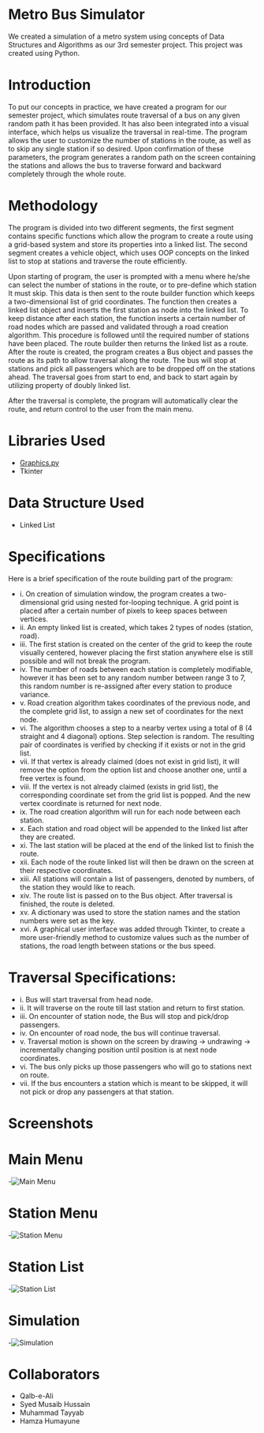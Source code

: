 # Metro Bus Simulator
We created a simulation of a metro system using concepts of Data Structures and Algorithms as our 3rd semester project.  This project was created using Python.

# Introduction
To put our concepts in practice, we have created a program for our semester project, which simulates route traversal of a bus on any given random path it has been provided. It has also been integrated into a visual interface, which helps us visualize the traversal in real-time.
The program allows the user to customize the number of stations in the route, as well as to skip any single station if so desired. Upon confirmation of these parameters, the program generates a random path on the screen containing the stations and allows the bus to traverse forward and backward completely through the whole route.

# Methodology
The program is divided into two different segments, the first segment contains specific functions which allow the program to create a route using a grid-based system and store its properties into a linked list. The second segment creates a vehicle object, which uses OOP concepts on the linked list to stop at stations and traverse the route efficiently.

Upon starting of program, the user is prompted with a menu where he/she can select the number of stations in the route, or to pre-define which station It must skip. 
This data is then sent to the route builder function which keeps a two-dimensional list of grid coordinates. The function then creates a linked list object and inserts the first station as node into the linked list.
To keep distance after each station, the function inserts a certain number of road nodes which are passed and validated through a road creation algorithm. This procedure is followed until the required number of stations have been placed. The route builder then returns the linked list as a route.
After the route is created, the program creates a Bus object and passes the route as its path to allow traversal along the route. The bus will stop at stations and pick all passengers which are to be dropped off on the stations ahead. The traversal goes from start to end, and back to start again by utilizing property of doubly linked list.

After the traversal is complete, the program will automatically clear the route, and return control to the user from the main menu.

# Libraries Used
- [Graphics.py](https://mcsp.wartburg.edu/zelle/python/graphics.py)
- Tkinter

# Data Structure Used
- Linked List 

# Specifications
Here is a brief specification of the route building part of the program:
- i.	On creation of simulation window, the program creates a two-dimensional grid using nested for-looping technique. A grid point is placed after a certain number of pixels to keep spaces between vertices.
- ii.	An empty linked list is created, which takes 2 types of nodes (station, road).
- iii.	The first station is created on the center of the grid to keep the route visually centered, however placing the first station anywhere else is still possible and will not break the program.
- iv.	The number of roads between each station is completely modifiable, however it has been set to any random number between range 3 to 7, this random number is re-assigned after every station to produce variance.
- v.	Road creation algorithm takes coordinates of the previous node, and the complete grid list, to assign a new set of coordinates for the next node.
- vi.	The algorithm chooses a step to a nearby vertex using a total of 8 (4 straight and 4 diagonal) options. Step selection is random. The resulting pair of coordinates is verified by checking if it exists or not in the grid list. 
- vii.	If that vertex is already claimed (does not exist in grid list), it will remove the option from the option list and choose another one, until a free vertex is found.
- viii.	If the vertex is not already claimed (exists in grid list), the corresponding coordinate set from the grid list is popped. And the new vertex coordinate is returned for next node.
- ix.	The road creation algorithm will run for each node between each station.
- x.	Each station and road object will be appended to the linked list after they are created.
- xi.	The last station will be placed at the end of the linked list to finish the route.
- xii.	Each node of the route linked list will then be drawn on the screen at their respective coordinates.
- xiii.	All stations will contain a list of passengers, denoted by numbers, of the station they would like to reach.
- xiv.	The route list is passed on to the Bus object. After traversal is finished, the route is deleted.
- xv.	 A dictionary was used to store the station names and the station numbers were set as the key.
- xvi.	A graphical user interface was added through Tkinter, to create a more user-friendly method to customize values such as the number of stations, the road length between stations or the bus speed.

# Traversal Specifications:
- i.	Bus will start traversal from head node.
- ii.	It will traverse on the route till last station and return to first station.
- iii.	On encounter of station node, the Bus will stop and pick/drop passengers.
- iv.	On encounter of road node, the bus will continue traversal.
- v.	Traversal motion is shown on the screen by drawing -> undrawing -> incrementally changing position until position is at next node coordinates.
- vi.	The bus only picks up those passengers who will go to stations next on route.
- vii.	If the bus encounters a station which is meant to be skipped, it will not pick or drop any passengers at that station.

# Screenshots
# Main Menu
-![Main Menu](https://github.com/sydalirza/Metro-Bus-Simulator/blob/main/Main%20Menu.png)
# Station Menu
-![Station Menu](https://github.com/sydalirza/Metro-Bus-Simulator/blob/main/Station%20Menu.png)
# Station List
-![Station List](https://github.com/sydalirza/Metro-Bus-Simulator/blob/main/Station%20List.png)
# Simulation
-![Simulation](https://github.com/sydalirza/Metro-Bus-Simulator/blob/main/Simulation.png)

# Collaborators
- Qalb-e-Ali
- Syed Musaib Hussain
- Muhammad Tayyab
- Hamza Humayune
